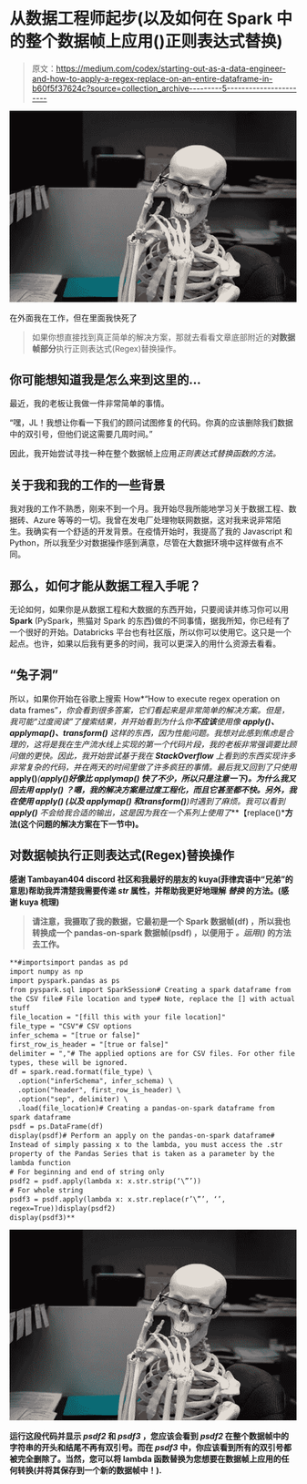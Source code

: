 # 从数据工程师起步(以及如何在 Spark 中的整个数据帧上应用()正则表达式替换)

> 原文：<https://medium.com/codex/starting-out-as-a-data-engineer-and-how-to-apply-a-regex-replace-on-an-entire-dataframe-in-b60f5f37624c?source=collection_archive---------5----------------------->

![](img/0bb0937a025276788b97436ecc906053.png)

在外面我在工作，但在里面我快死了

> 如果你想直接找到真正简单的解决方案，那就去看看文章底部附近的**对数据帧部分**执行正则表达式(Regex)替换操作。

## 你可能想知道我是怎么来到这里的…

最近，我的老板让我做一件非常简单的事情。

“嘿，JL！我想让你看一下我们的顾问试图修复的代码。你真的应该删除我们数据中的双引号，但他们说这需要几周时间。”

因此，我开始尝试寻找一种在整个数据帧上应用*正则表达式替换函数的方法。*

## 关于我和我的工作的一些背景

我对我的工作不熟悉，刚来不到一个月。我开始尽我所能地学习关于数据工程、数据砖、Azure 等等的一切。我曾在发电厂处理物联网数据，这对我来说非常陌生。我确实有一个舒适的开发背景。在疫情开始时，我提高了我的 Javascript 和 Python，所以我至少对数据操作感到满意，尽管在大数据环境中这样做有点不同。

## 那么，如何才能从数据工程入手呢？

无论如何，如果你是从数据工程和大数据的东西开始，只要阅读并练习你可以用 **Spark** (PySpark，熊猫对 Spark 的东西)做的不同事情，据我所知，你已经有了一个很好的开始。Databricks 平台也有社区版，所以你可以使用它。这只是一个起点。也许，如果以后我有更多的时间，我可以更深入的用什么资源去看看。

## “兔子洞”

所以，如果你开始在谷歌上搜索 How*“How to execute regex operation on data frames”*，你会看到很多答案，它们看起来是非常简单的解决方案。但是，我可能“过度阅读”了搜索结果，并开始看到为什么你**不应该**使用像 ***apply()、applymap()、transform()*** 这样的东西，因为性能问题。我想对此感到焦虑是合理的，这将是我在生产流水线上实现的第一个代码片段，我的老板非常强调要比顾问做的更快。因此，我开始尝试基于我在 **StackOverflow** 上看到的东西实现许多非常复杂的代码，并在两天的时间里做了许多疯狂的事情。最后我又回到了只使用***apply()****(***apply()***好像比 ***applymap()*** 快了不少，所以只是注意一下)。为什么我又回去用 ***apply()*** ？嗯，我的解决方案是*过度工程化，*而且它甚至都不快。另外，我在使用 ***apply()*** (以及 ***applymap()*** 和***transform()****)时遇到了麻烦。我可以看到 ***apply()*** 不会给我合适的输出，这是因为我在一个系列上使用了***【replace()***方法(这个问题的解决方案在下一节中)。**

## **对数据帧执行正则表达式(Regex)替换操作**

**感谢 **Tambayan404 discord 社区**和我最好的朋友的 kuya(菲律宾语中“兄弟”的意思)帮助我弄清楚我需要传递 ***str*** 属性，并帮助我更好地理解 ***替换*** 的方法。(感谢 kuya 梳理)**

> **请注意，我摄取了我的数据，它最初是一个 **Spark 数据帧(df)** ，所以我也转换成一个 **pandas-on-spark 数据帧(psdf)** ，以便用于 ***。运用()*** 的方法去工作。**

```
**#importsimport pandas as pd
import numpy as np
import pyspark.pandas as ps
from pyspark.sql import SparkSession# Creating a spark dataframe from the CSV file# File location and type# Note, replace the [] with actual stuff
file_location = "[fill this with your file location]"
file_type = "CSV"# CSV options
infer_schema = "[true or false]"
first_row_is_header = "[true or false]"
delimiter = ","# The applied options are for CSV files. For other file types, these will be ignored.
df = spark.read.format(file_type) \
  .option("inferSchema", infer_schema) \
  .option("header", first_row_is_header) \
  .option("sep", delimiter) \
  .load(file_location)# Creating a pandas-on-spark dataframe from spark dataframe
psdf = ps.DataFrame(df)
display(psdf)# Perform an apply on the pandas-on-spark dataframe# Instead of simply passing x to the lambda, you must access the .str property of the Pandas Series that is taken as a parameter by the lambda function
# For beginning and end of string only
psdf2 = psdf.apply(lambda x: x.str.strip(‘\”’))
# For whole string
psdf3 = psdf.apply(lambda x: x.str.replace(r’\”’, ‘’, regex=True))display(psdf2)
display(psdf3)**
```

**![](img/0bb0937a025276788b97436ecc906053.png)**

**运行这段代码并显示 *psdf2* 和 *psdf3* ，您应该会看到 *psdf2* 在整个数据帧中的字符串的开头和结尾不再有双引号。而在 *psdf3* 中，你应该看到所有的双引号都被完全删除了。当然，您可以将 lambda 函数替换为您想要在数据帧上应用的任何转换(并将其保存到一个新的数据帧中！).**